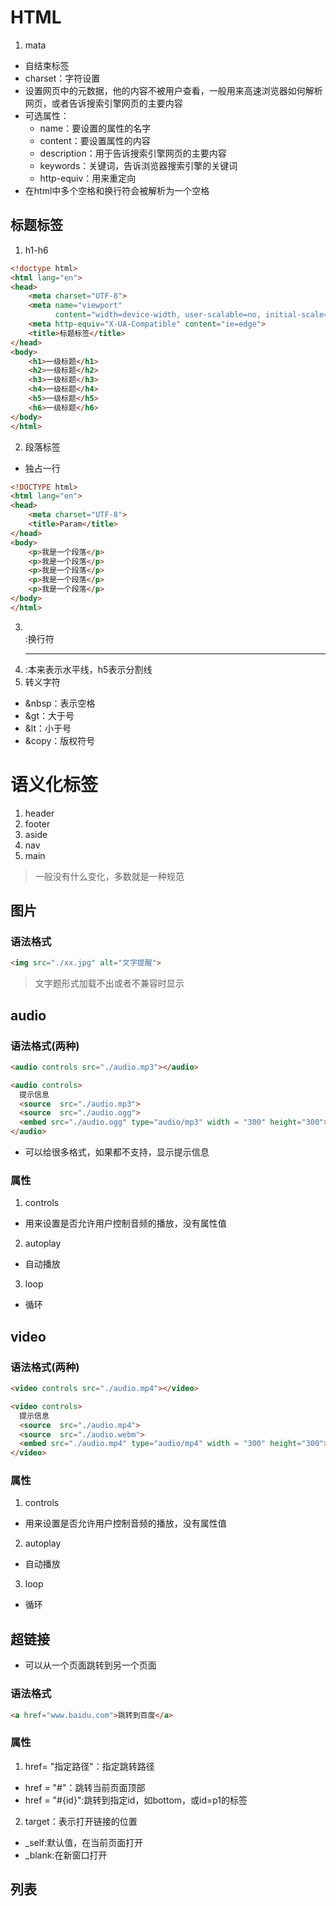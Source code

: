 # HTML
1. mata
- 自结束标签
- charset：字符设置
- 设置网页中的元数据，他的内容不被用户查看，一般用来高速浏览器如何解析网页，或者告诉搜索引擎网页的主要内容
- 可选属性：
  - name：要设置的属性的名字
  - content：要设置属性的内容
  - description：用于告诉搜索引擎网页的主要内容
  - keywords：关键词，告诉浏览器搜索引擎的关键词
  - http-equiv：用来重定向
- 在html中多个空格和换行符会被解析为一个空格
## 标题标签
1. h1-h6
```html
<!doctype html>
<html lang="en">
<head>
    <meta charset="UTF-8">
    <meta name="viewport"
          content="width=device-width, user-scalable=no, initial-scale=1.0, maximum-scale=1.0, minimum-scale=1.0">
    <meta http-equiv="X-UA-Compatible" content="ie=edge">
    <title>标题标签</title>
</head>
<body>
    <h1>一级标题</h1>
    <h2>一级标题</h2>
    <h3>一级标题</h3>
    <h4>一级标题</h4>
    <h5>一级标题</h5>
    <h6>一级标题</h6>
</body>
</html>
```
2. 段落标签
- 独占一行
```html
<!DOCTYPE html>
<html lang="en">
<head>
    <meta charset="UTF-8">
    <title>Param</title>
</head>
<body>
    <p>我是一个段落</p>
    <p>我是一个段落</p>
    <p>我是一个段落</p>
    <p>我是一个段落</p>
    <p>我是一个段落</p>
</body>
</html>
```
3. <br>:换行符
4. <hr>:本来表示水平线，h5表示分割线
5. 转义字符
- &nbsp：表示空格
- &gt：大于号
- &lt：小于号
- &copy：版权符号
# 语义化标签
1. header
2. footer
3. aside
4. nav
5. main
> 一般没有什么变化，多数就是一种规范
## 图片
### 语法格式
```html
<img src="./xx.jpg" alt="文字提醒">
```
> 文字题形式加载不出或者不兼容时显示
## audio
### 语法格式(两种)
```html
<audio controls src="./audio.mp3"></audio>
```
```html
<audio controls>
  提示信息
  <source  src="./audio.mp3">
  <source  src="./audio.ogg">
  <embed src="./audio.ogg" type="audio/mp3" width = "300" height="300">
</audio>
```
- 可以给很多格式，如果都不支持，显示提示信息
### 属性
1. controls
- 用来设置是否允许用户控制音频的播放，没有属性值
2. autoplay
- 自动播放
3. loop
- 循环
## video
### 语法格式(两种)
```html
<video controls src="./audio.mp4"></video>
```
```html
<video controls>
  提示信息
  <source  src="./audio.mp4">
  <source  src="./audio.webm">
  <embed src="./audio.mp4" type="audio/mp4" width = "300" height="300">
</video>
```
### 属性
1. controls
- 用来设置是否允许用户控制音频的播放，没有属性值
2. autoplay
- 自动播放
3. loop
- 循环
## 超链接
- 可以从一个页面跳转到另一个页面
### 语法格式
```html
<a href="www.baidu.com">跳转到百度</a>
```
### 属性
1. href= "指定路径"：指定跳转路径
- href = "#"：跳转当前页面顶部
- href = "#{id}":跳转到指定id，如bottom，或id=p1的标签
2. target：表示打开链接的位置
- _self:默认值，在当前页面打开
- _blank:在新窗口打开
## 列表